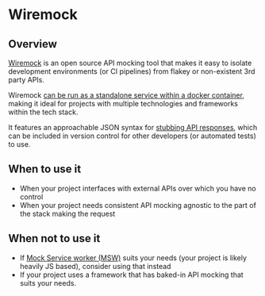 # Wiremock

## Overview

[Wiremock](https://wiremock.org/) is an open source API mocking tool that makes it easy to isolate development environments (or CI pipelines) from flakey or non-existent 3rd party APIs.

Wiremock [can be run as a standalone service within a docker container](https://wiremock.org/docs/docker/), making it ideal for projects with multiple technologies and frameworks within the tech stack.

It features an approachable JSON syntax for [stubbing API responses](https://wiremock.org/docs/stubbing/), which can be included in version control for other developers (or automated tests) to use.

## When to use it

- When your project interfaces with external APIs over which you have no control
- When your project needs consistent API mocking agnostic to the part of the stack making the request

## When not to use it

- If [Mock Service worker (MSW)](https://mswjs.io/) suits your needs (your project is likely heavily JS based), consider using that instead
- If your project uses a framework that has baked-in API mocking that suits your needs.
